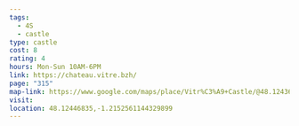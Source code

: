 ```yaml
---
tags:
  - 4S
  - castle
type: castle
cost: 8
rating: 4
hours: Mon-Sun 10AM-6PM
link: https://chateau.vitre.bzh/
page: "315"
map-link: https://www.google.com/maps/place/Vitr%C3%A9+Castle/@48.1243637,-1.2176619,17z/data=!3m1!4b1!4m6!3m5!1s0x480928e52484d303:0xa5eaac57a0b8006f!8m2!3d48.1243601!4d-1.215087!16s%2Fm%2F027jqpd?entry=ttu&g_ep=EgoyMDI0MDkxNS4wIKXMDSoASAFQAw%3D%3D
visit: 
location: 48.12446835,-1.2152561144329899
---
```

